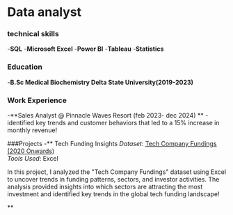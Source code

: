 # Data analyst

### technical skills
-**SQL**
-**Microsoft Excel**
-**Power BI**
-**Tableau**
-**Statistics**

### Education
-**B.Sc Medical Biochemistry    Delta State University(2019-2023)**

### Work Experience
-**Sales Analyst @ Pinnacle Waves Resort (feb 2023- dec 2024) **
-identified key trends and customer behaviors that led to a 15% increase in monthly revenue!

###Projects
-** Tech Funding Insights
*Dataset*: [Tech Company Fundings (2020 Onwards)](https://www.kaggle.com/datasets/shivamb/tech-company-fundings-2020-onwards)  
*Tools Used*: Excel

In this project, I analyzed the "Tech Company Fundings" dataset using Excel to uncover trends in funding patterns, sectors, and investor activities. The analysis provided insights into which sectors are attracting the most investment and identified key trends in the global tech funding landscape!


**
